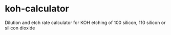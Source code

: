 # koh-calculator
Dilution and etch rate calculator for KOH etching of 100 silicon, 110 silicon or silicon dioxide
